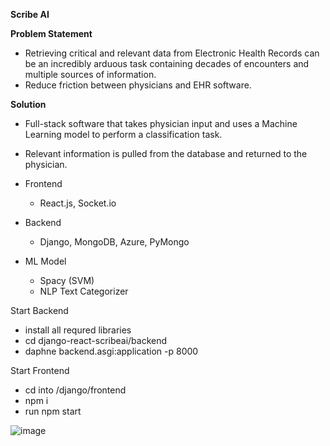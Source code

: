 **Scribe AI**


**Problem Statement**
- Retrieving critical and relevant data from Electronic Health Records can be an incredibly arduous task containing decades of encounters and multiple sources of information.
- Reduce friction between physicians and EHR software.

**Solution**
- Full-stack software that takes physician input and uses a Machine Learning model to     perform a classification task.
- Relevant information is pulled from the database and returned to the physician.

- Frontend
  - React.js,  Socket.io
- Backend
  - Django, MongoDB, Azure, PyMongo
- ML Model
  - Spacy (SVM)
  - NLP Text Categorizer


Start Backend
- install all requred libraries
- cd django-react-scribeai/backend
- daphne backend.asgi:application -p 8000


Start Frontend
- cd into /django/frontend
- npm i
- run npm start

![image](https://github.com/user-attachments/assets/2de26fa2-d8f0-4be6-9174-67b86a23868d)

